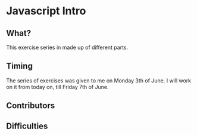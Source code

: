 # Javascript Intro

## What?
This exercise series in made up of different parts.

## Timing
The series of exercises was given to me on Monday 3th of June. I will work on it from today on, till Friday 7th of June.

## Contributors
## Difficulties